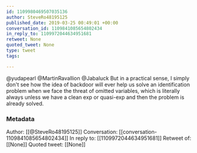 ```yaml
---
id: 1109980469507035136
author: SteveRo48195125
published_date: 2019-03-25 00:49:01 +00:00
conversation_id: 1109841085654802434
in_reply_to: 1109972044634951681
retweet: None
quoted_tweet: None
type: tweet
tags:

---
```


@yudapearl @MartinRavallion @Jabaluck But in a practical sense, I simply don't see how the idea of backdoor will ever help us solve an identification problem when we face the threat of omitted variables, which is literally always unless we have a clean exp or quasi-exp and then the problem is already solved.

### Metadata

Author: [[@SteveRo48195125]]
Conversation: [[conversation-1109841085654802434]]
In reply to: [[1109972044634951681]]
Retweet of: [[None]]
Quoted tweet: [[None]]
